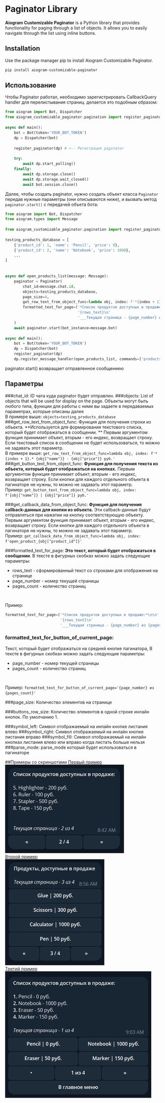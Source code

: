# Paginator Library

**Aiogram Customizable Paginator** is a Python library that provides functionality for paging through a list of objects. It allows you to easily navigate through the list using inline buttons.

## Installation

Use the package manager pip to install Aiogram Customizable Paginator.

```bash
pip install aiogram-customizable-paginator
```

## Использование

Чтобы Paginator работал, необходимо зарегистрировать CallbackQuery handler для перелистывания страниц. делается это подобным образом:
```python
from aiogram import Bot, Dispatcher
from aiogram_customizable_paginator.pagination import register_paginator

async def main():
    bot = Bot(token='YOUR_BOT_TOKEN')
    dp = Dispatcher(bot)
    
    register_paginator(dp) # <-- Регистрация paginator
    
    try:
        await dp.start_polling()
    finally:
        await dp.storage.close()
        await dp.storage.wait_closed()
        await bot.session.close()
```

Далее, чтобы создать paginator, нужно создать объект класса `Paginator` передав нужные параметры (они описываются ниже), и вызвать метод `paginator.start()` с передачей объета бота:
```python
from aiogram import Bot, Dispatcher
from aiogram.types import Message

from aiogram_customizable_paginator.pagination import register_paginator, Paginator

testing_products_database = [
    {'product_id': 1, 'name': 'Pencil', 'price': 0},
    {'product_id': 2, 'name': 'Notebook', 'price': 1000},
    ...
]


async def open_products_list(message: Message):
    paginator = Paginator(
        chat_id=message.chat.id,
        objects=testing_products_database,
        page_size=4,
        get_row_text_from_object_func=lambda obj, index: f'*{index + 1}.* {obj["name"]} - {obj["price"]} руб.',
        formatted_text_for_page=('*Список продуктов доступных в продаже:*\n\n'
                                 '{rows_text}\n'
                                 '___Текущая страница - {page_number} из {pages_count}___')
    )
    await paginator.start(bot_instance=message.bot)

async def main():
    bot = Bot(token='YOUR_BOT_TOKEN')
    dp = Dispatcher(bot)
    register_paginator(dp)
    dp.register_message_handler(open_products_list, commands=['products'])
```
paginator.start() возвращает отправленное сообщениею

## Параметры
###chat_id:
ID чата куда paginator будет отправлен.
###objects:
List of objects that will be used for display on the page. Объекты могут быть любого типа, функции для работы с ними вы задаете в передаваемых параметрах, которые описаны далее <br/>
В примере выше: `objects=testing_products_database`
###get_row_text_from_object_func:
Функция для получения строки из объекта. **Используется для формирования текстового списка, который будет отображаться в сообщении. **
Первым аргументом функция принимает объект, вторым - его индекс, возвращает строку. 
Если текстовый список в сообщении не будет использоваться, то можно не задавать этот параметр.<br/>
В примере выше: `get_row_text_from_object_func=lambda obj, index: f'*{index + 1}.* {obj["name"]} - {obj["price"]} руб.'`
###get_button_text_from_object_func:
**Функция для получения текста из объекта, который будет отображаться на кнопках.** 
Первым аргументом функция принимает объект, вторым - его индекс, возвращает строку.
Если кнопки для каждого отдельного объекта в пагинаторе не нужны, то можно не задавать этот параметр.<br/>
Пример: `get_button_text_from_object_func=lambda obj, index: f'{obj["name"]} | {obj["price"]} руб.'`

###get_callback_data_from_object_func:
**Функция для получения callback-данных для кнопки из объекта.** Эти callback-данные будут отправляться при нажатии на кнопку соответствующую объекту.
Первым аргументом функция принимает объект, вторым - его индекс, возвращает строку.
Если кнопки для каждого отдельного объекта в пагинаторе не нужны, то можно не задавать этот параметр.<br/>
Пример: `get_callback_data_from_object_func=lambda obj, index: f'open_product_{obj["product_id"]}'`


###formatted_text_for_page:
**Это текст, который будет отображаться в сообщении**.
В тексте в фигурных скобках можно задать следующие параметры:

- rows_text - сформированный текст со строками для отображения на странице
- page_number - номер текущей страницы
- pages_count - количество страниц
<br/>

Пример:
```python
formatted_text_for_page=('*Список продуктов доступных в продаже:*\n\n'
                         '{rows_text}\n'
                         '___Текущая страница - {page_number} из {pages_count}___')
```

### formatted_text_for_button_of_current_page:
Текст, который будет отображаться на средней кнопке пагинатора,
В тексте в фигурных скобках можно задать следующие параметры:
- page_number - номер текущей страницы
- pages_count - количество страниц
<br/>

Пример: `formatted_text_for_button_of_current_page='{page_number} из {pages_count}'`

###page_size:
Количество элементов на странице

###buttons_row_size:
Количество элементов в одной строке инлайн кнопок. По умолчанию 1.

###symbol_left: 
Символ отображаемый на инлайн кнопке листания влево
###symbol_right: 
Символ отображаемый на инлайн кнопке листания вправо
###symbol_fill: 
Символ отображаемый на инлайн кнопках листания влево или вправо когда листать больше нельзя
###parse_mode:
parse_mode который будет использоваться в пагинаторе

##Примеры со скриншотами
[Первый пример](./examples/example_1.py)<br/>
![img.png](./img/img1.png)
<br/>
[Второй пример](./examples/example_2.py)<br/>
![img.png](./img/img2.png)
<br/>
[Третий пример](./examples/example_3.py)<br/>
![img.png](./img/img3.png)
